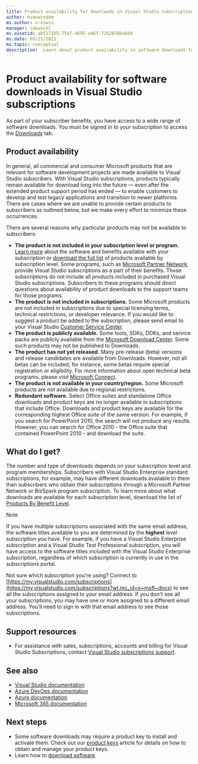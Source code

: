 ```yaml
---
title: Product availability for downloads in Visual Studio subscriptions | Microsoft Docs
author: evanwindom
ms.author: v-evwin
manager: cabuschl
ms.assetid: abf271b5-7547-4695-a46f-72b2878ba8d4
ms.date: 03/21/2021
ms.topic: conceptual
description:  Learn about product availability in software downloads for Visual Studio subscriptions
---
```


# Product availability for software downloads in Visual Studio subscriptions
As part of your subscriber benefits, you have access to a wide range of software downloads.
You must be signed in to your subscription to access the [Downloads](https://my.visualstudio.com/downloads?wt.mc_id=o~msft~docs) tab.

## Product availability
In general, all commercial and consumer Microsoft products that are relevant for software development projects are made available to Visual Studio subscribers. With Visual Studio subscriptions, products typically remain available for download long into the future — even after the extended product support period has ended — to enable customers to develop and test legacy applications and transition to newer platforms. There are cases where we are unable to provide certain products to subscribers as outlined below, but we make every effort to minimize these occurrences.

There are several reasons why particular products may not be available to subscribers:

- **The product is not included in your subscription level or program.** [Learn more](https://visualstudio.microsoft.com/vs/pricing/) about the software and benefits available with your subscription or [download the full list](https://download.microsoft.com/download/1/5/4/15454442-CF17-47B9-A65D-DF84EF88511B/Products_by_Benefit_Level.xlsx) of products available by subscription level. Some programs, such as [Microsoft Partner Network](https://partner.microsoft.com/), provide Visual Studio subscriptions as a part of their benefits.  Those subscriptions do not include all products included in purchased Visual Studio subscriptions. Subscribers to these programs should direct questions about availability of product downloads to the support teams for those programs.
- **The product is not included in subscriptions.** Some Microsoft products are not included in subscriptions due to special licensing terms, technical restrictions, or developer relevance. If you would like to suggest a product be added to the subscription, please send email to your Visual Studio [Customer Service Center](https://visualstudio.microsoft.com/subscriptions/support/).
- **The product is publicly available.** Some tools, SDKs, DDKs, and service packs are publicly available from the [Microsoft Download Center](https://www.microsoft.com/download). Some such products may not be published to Downloads.
- **The product has not yet released.**  Many pre-release (beta) versions and release candidates are available from Downloads. However, not all betas can be included; for instance, some betas require special registration or eligibility. For more information about open technical beta programs, please visit [Microsoft Connect](https://connect.microsoft.com/).
- **The product is not available in your country/region.** Some Microsoft products are not available due to regional restrictions.
- **Redundant software.** Select Office suites and standalone Office downloads and product keys are no longer available in subscriptions that include Office. Downloads and product keys are available for the corresponding highest Office suite of the same version.  For example, if you search for PowerPoint 2010, the search will not produce any results.  However, you can search for Office 2010 - the Office suite that contained PowerPoint 2010 - and download the suite.

## What do I get?
The number and type of downloads depends on your subscription level and program memberships.  Subscribers with Visual Studio Enterprise standard subscriptions, for example, may have different downloads available to them than subscribers who obtain their subscriptions through a Microsoft Partner Network or BizSpark program subscription.  To learn more about what downloads are available for each subscription level, download the list of [Products By Benefit Level](https://download.microsoft.com/download/1/5/4/15454442-CF17-47B9-A65D-DF84EF88511B/Visual_Studio_by_Subscription_Level.xlsx).

> [!NOTE]
> If you have multiple subscriptions associated with the same email address, the software titles available to you are determined by the **highest** level subscription you have.  For example, if you have a Visual Studio Enterprise subscription and a Visual Studio Test Professional subscription, you will have access to the software titles included with the Visual Studio Enterprise subscription, regardless of which subscription is currently in use in the subscriptions portal. 

Not sure which subscription you're using?  Connect to [https://my.visualstudio.com/subscriptions](https://my.visualstudio.com/subscriptions?wt.mc_id=o~msft~docs) to see all the subscriptions assigned to your email address. If you don't see all your subscriptions, you may have one or more assigned to a different email address.  You'll need to sign in with that email address to see those subscriptions.

## Support resources
- For assistance with sales, subscriptions, accounts and billing for Visual Studio Subscriptions, contact [Visual Studio subscriptions support](https://aka.ms/vssubscriberhelp).

## See also
- [Visual Studio documentation](/visualstudio/)
- [Azure DevOps documentation](/azure/devops/)
- [Azure documentation](/azure/)
- [Microsoft 365 documentation](/microsoft-365/)

## Next steps
- Some software downloads may require a product key to install and activate them.  Check out our [product keys](product-keys.md) article for details on how to obtain and manage your product keys. 
- Learn how to [download software](download-software.md).
